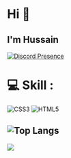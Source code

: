 # Hi 👋 
## I'm Hussain 

[![Discord Presence](https://lanyard.cnrad.dev/api/906845963086340126?showDisplayName=true&borderRadius=30px&bg=0F0F0F)](https://discord.com/users/906845963086340126)

# 💻 Skill :
![CSS3](https://img.shields.io/badge/css3-%231572B6.svg?style=for-the-badge&logo=css3&logoColor=white) ![HTML5](https://img.shields.io/badge/html5-%23E34F26.svg?style=for-the-badge&logo=html5&logoColor=white)


![Top Langs](https://github-readme-stats.vercel.app/api/top-langs/?Hussain96o=anuraghazra&size_weight=0.5&count_weight=0.5)
---
[![](https://visitcount.itsvg.in/api?id=Hussain96o&icon=10&color=1)](https://visitcount.itsvg.in)

